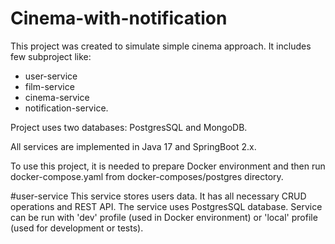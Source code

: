 # Cinema-with-notification

This project was created to simulate simple cinema approach.
It includes few subproject like:
- user-service
- film-service
- cinema-service
- notification-service.

Project uses two databases: PostgresSQL and MongoDB.

All services are implemented in Java 17 and SpringBoot 2.x.

To use this project, it is needed to prepare Docker environment
and then run docker-compose.yaml from docker-composes/postgres directory.

#user-service
This service stores users data. It has all necessary CRUD operations and REST API.
The service uses PostgresSQL database. 
Service can be run with 'dev' profile (used in Docker environment) or 'local' profile (used for development or tests).
